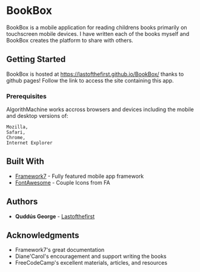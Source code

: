# BookBox

BookBox is a mobile application for reading childrens books primarily on touchscreen mobile devices. I have written each of the books myself and BookBox creates the platform to share with others.

## Getting Started

BookBox is hosted at https://lastofthefirst.github.io/BookBox/ thanks to github pages! Follow the link to access the site containing this app.

### Prerequisites

AlgorithMachine works accross browsers and devices including the mobile and desktop versions of:

```
Mozilla,
Safari,
Chrome,
Internet Explorer
```

## Built With

* [Framework7](https://framework7.io) - Fully featured mobile app framework
* [FontAwesome](https://fontawesome.com/?from=io) - Couple Icons from FA 

## Authors

* **Quddús George** - [Lastofthefirst](https://github.com/Lastofthefirst)


## Acknowledgments

* Framework7's great documentation
* Diane'Carol's encouragement and support writing the books
* FreeCodeCamp's excellent materials, articles, and resources
